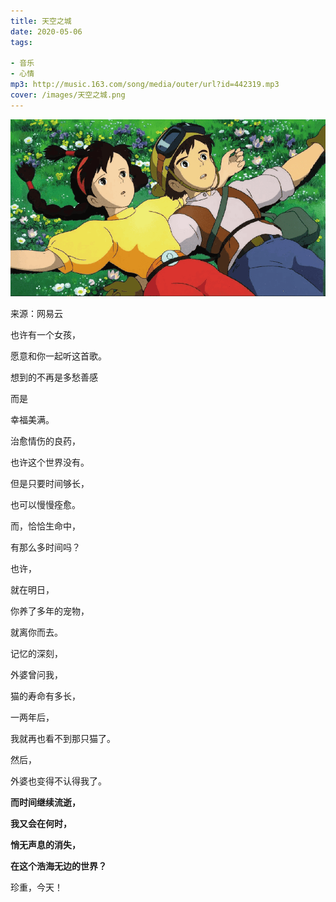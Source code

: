 ```yaml
---
title: 天空之城
date: 2020-05-06
tags: 

- 音乐
- 心情
mp3: http://music.163.com/song/media/outer/url?id=442319.mp3
cover: /images/天空之城.png
---
```



![img](/images/天空之城.png)

来源：网易云



也许有一个女孩，

愿意和你一起听这首歌。

想到的不再是多愁善感

而是

幸福美满。



治愈情伤的良药，

也许这个世界没有。

但是只要时间够长，

也可以慢慢痊愈。



而，恰恰生命中，

有那么多时间吗？

也许，

就在明日，

你养了多年的宠物，

就离你而去。



记忆的深刻，

外婆曾问我，

猫的寿命有多长，

一两年后，

我就再也看不到那只猫了。

然后，

外婆也变得不认得我了。



**而时间继续流逝，**

**我又会在何时，**

**悄无声息的消失，**

**在这个浩海无边的世界？**



珍重，今天！

